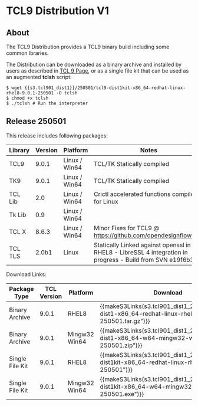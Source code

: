 # TCL9 Distribution V1

## About 

The TCL9 Distribution provides a TCL9 binary build including some common lbraries. 

The Distribution can be downloaded as a binary archive and installed by users as described in [TCL 9 Page](./index.md#tcl9tk9-binary-archives), or as a single file kit that can be used as an augmented **tclsh** script: 

    $ wget {{s3.tcl901_dist1}}/250501/tcl9-dist1kit-x86_64-redhat-linux-rhel8-9.0.1-250501 -O tclsh
    $ chmod +x tclsh 
    $ ./tclsh # Run the interpreter

## Release 250501

This release includes following packages:

| Library | Version | Platform | Notes |
| ----- | ---- |------ | ---- |
| TCL9 |  9.0.1 | Linux / Win64 | TCL/TK Statically compiled  |
| TK9 |  9.0.1 | Linux / Win64 | TCL/TK Statically compiled  |
| TCL Lib | 2.0 | Linux / Win64 | Crictl accelerated functions compiled for Linux |
| Tk Lib | 0.9 | Linux / Win64 |  |
| TCL X | 8.6.3 | Linux / Win64 | Minor Fixes for TCL9 @ <https://github.com/opendesignflow/tclx> |
| TCL TLS | 2.0b1 | Linux   | Statically Linked against openssl in RHEL8 - LibreSSL 4 integration in progress - Build from SVN e19f6b3f18  |

Download Links: 

| Package Type   | TCL Version | Platform | Download |
|----|------|--- | -----|
| Binary Archive    | 9.0.1   | RHEL8         | {{makeS3Links(s3.tcl901_dist1_250501+"/tcl9-dist1-x86_64-redhat-linux-rhel8-9.0.1-250501.tar.gz")}} |
| Binary Archive    | 9.0.1   | Mingw32 Win64 | {{makeS3Links(s3.tcl901_dist1_250501+"/tcl9-dist1-x86_64-w64-mingw32-win64-9.0.1-250501.zip")}}  |
| Single File Kit   | 9.0.1   | RHEL8         | {{makeS3Links(s3.tcl901_dist1_250501+"/tcl9-dist1kit-x86_64-redhat-linux-rhel8-9.0.1-250501")}}  |
| Single File Kit   | 9.0.1   | Mingw32 Win64 | {{makeS3Links(s3.tcl901_dist1_250501+"/tcl9-dist1kit-x86_64-w64-mingw32-win64-9.0.1-250501.exe")}}  |